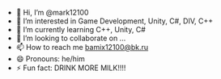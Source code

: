 - 👋 Hi, I’m @mark12100
- 👀 I’m interested in Game Development, Unity, C#, DIV, C++
- 🌱 I’m currently learning C++, Unity, C#
- 💞️ I’m looking to collaborate on ...
- 📫 How to reach me bamix12100@bk.ru
- 😄 Pronouns: he/him
- ⚡ Fun fact: DRINK MORE MILK!!!!

<!---
mark12100/mark12100 is a ✨ special ✨ repository because its `README.md` (this file) appears on your GitHub profile.
You can click the Preview link to take a look at your changes.
--->
